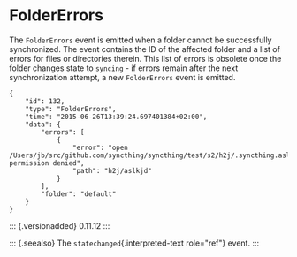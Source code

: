 FolderErrors
============

The `FolderErrors` event is emitted when a folder cannot be successfully
synchronized. The event contains the ID of the affected folder and a
list of errors for files or directories therein. This list of errors is
obsolete once the folder changes state to `syncing` - if errors remain
after the next synchronization attempt, a new `FolderErrors` event is
emitted.

``` {.sourceCode .json}
{
    "id": 132,
    "type": "FolderErrors",
    "time": "2015-06-26T13:39:24.697401384+02:00",
    "data": {
        "errors": [
            {
                "error": "open /Users/jb/src/github.com/syncthing/syncthing/test/s2/h2j/.syncthing.aslkjd.tmp: permission denied",
                "path": "h2j/aslkjd"
            }
        ],
        "folder": "default"
    }
}
```

::: {.versionadded}
0.11.12
:::

::: {.seealso}
The `statechanged`{.interpreted-text role="ref"} event.
:::
